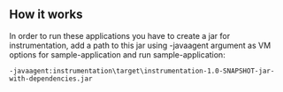 ## How it works  

In order to run these applications you have to create a jar for instrumentation, add a path to this jar using
-javaagent argument as VM options for sample-application and run sample-application:
```
-javaagent:instrumentation\target\instrumentation-1.0-SNAPSHOT-jar-with-dependencies.jar
```